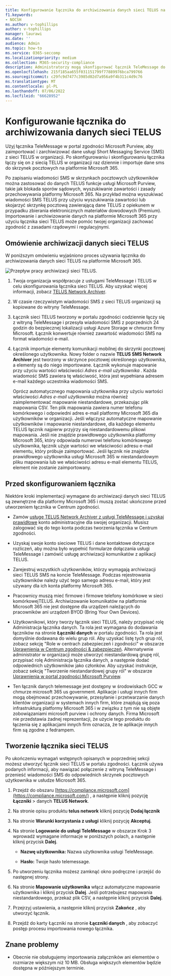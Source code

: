 ```yaml
---
title: Konfigurowanie łącznika do archiwizowania danych sieci TELUS na platformie Microsoft 365
f1.keywords:
- NOCSH
ms.author: v-tophillips
author: v-tophillips
manager: laurawi
ms.date: ''
audience: Admin
ms.topic: how-to
ms.service: O365-seccomp
ms.localizationpriority: medium
ms.collection: M365-security-compliance
description: Administratorzy mogą skonfigurować łącznik TeleMessage do importowania i archiwizowania danych programu SMS z sieci TELUS na platformie Microsoft 365. Dzięki temu można archiwizować dane ze źródeł danych innych firm w usłudze Microsoft 365, aby można było zarządzać danymi innych firm za pomocą funkcji zgodności, takich jak archiwizowanie prawne, wyszukiwanie zawartości i zasady przechowywania.
ms.openlocfilehash: 215f185aa655f031151799f77889976bca799766
ms.sourcegitcommit: c29fc9d7477c3985d02d7a956a9f4b311c4d9c76
ms.translationtype: MT
ms.contentlocale: pl-PL
ms.lasthandoff: 07/06/2022
ms.locfileid: "66628952"
---
```

# <a name="set-up-a-connector-to-archive-telus-network-data"></a>Konfigurowanie łącznika do archiwizowania danych sieci TELUS

Użyj łącznika TeleMessage w portal zgodności Microsoft Purview, aby zaimportować i zarchiwizować dane usługi Short Messaging Service (SMS) z sieci TELUS w organizacji. Po skonfigurowaniu i skonfigurowaniu łącznika łączy się on z siecią TELUS w organizacji raz dziennie i importuje dane sms do skrzynek pocztowych na platformie Microsoft 365.

Po zapisaniu wiadomości SMS w skrzynkach pocztowych użytkowników można zastosować do danych TELUS funkcje usługi Microsoft Purview, takie jak blokada sporów sądowych, wyszukiwanie zawartości i zasady przechowywania platformy Microsoft 365. Na przykład można wyszukiwać wiadomości SMS TELUS przy użyciu wyszukiwania zawartości lub skojarzyć skrzynkę pocztową zawierającą dane TELUS z opiekunem w przypadku zbierania elektronicznych materiałów dowodowych (Premium). Importowanie i archiwizowanie danych na platformie Microsoft 365 przy użyciu łącznika sieci TELUS może pomóc twojej organizacji zachować zgodność z zasadami rządowymi i regulacyjnymi.

## <a name="overview-of-archiving-telus-network-data"></a>Omówienie archiwizacji danych sieci TELUS

W poniższym omówieniu wyjaśniono proces używania łącznika do archiwizowania danych sieci TELUS na platformie Microsoft 365.

![Przepływ pracy archiwizacji sieci TELUS.](../media/TelusNetworkConnectorWorkflow.png)

1. Twoja organizacja współpracuje z usługami TeleMessage i TELUS w celu skonfigurowania łącznika sieci TELUS. Aby uzyskać więcej informacji, zobacz [TELUS Network Archiver](https://www.telemessage.com/office365-activation-for-telus-network-archiver/).

2. W czasie rzeczywistym wiadomości SMS z sieci TELUS organizacji są kopiowane do witryny TeleMessage.

3. Łącznik sieci TELUS tworzony w portalu zgodności codziennie łączy się z witryną TeleMessage i przesyła wiadomości SMS z poprzednich 24 godzin do bezpiecznej lokalizacji usługi Azure Storage w chmurze firmy Microsoft. Łącznik konwertuje również zawartość wiadomości SMS na format wiadomości e-mail.

4. Łącznik importuje elementy komunikacji mobilnej do skrzynki pocztowej określonego użytkownika. Nowy folder o nazwie **TELUS SMS Network Archiver** jest tworzony w skrzynce pocztowej określonego użytkownika, a elementy są do niego importowane. Łącznik wykonuje mapowanie przy użyciu wartości właściwości *Adres e-mail użytkownika* . Każda wiadomość SMS zawiera tę właściwość, która jest wypełniana adresem e-mail każdego uczestnika wiadomości SMS.

   Oprócz automatycznego mapowania użytkownika przy użyciu wartości właściwości *Adres e-mail użytkownika* można również zaimplementować mapowanie niestandardowe, przekazując plik mapowania CSV. Ten plik mapowania zawiera numer telefonu komórkowego i odpowiedni adres e-mail platformy Microsoft 365 dla użytkowników w organizacji. Jeśli włączysz automatyczne mapowanie użytkowników i mapowanie niestandardowe, dla każdego elementu TELUS łącznik najpierw przyjrzy się niestandardowemu plikowi mapowania. Jeśli nie znajdzie prawidłowego użytkownika platformy Microsoft 365, który odpowiada numerowi telefonu komórkowego użytkownika, łącznik użyje wartości we właściwości adresu e-mail elementu, który próbuje zaimportować. Jeśli łącznik nie znajdzie prawidłowego użytkownika usługi Microsoft 365 w niestandardowym pliku mapowania lub we właściwości adresu e-mail elementu TELUS, element nie zostanie zaimportowany.

## <a name="before-you-set-up-a-connector"></a>Przed skonfigurowaniem łącznika

Niektóre kroki implementacji wymagane do archiwizacji danych sieci TELUS są zewnętrzne dla platformy Microsoft 365 i muszą zostać ukończone przed utworzeniem łącznika w Centrum zgodności.

- Zamów [usługę TELUS Network Archiver z usługi TeleMessage i uzyskaj prawidłowe](https://www.telemessage.com/mobile-archiver/order-mobile-archiver-for-o365) konto administracyjne dla swojej organizacji. Musisz zalogować się do tego konta podczas tworzenia łącznika w Centrum zgodności.

- Uzyskaj swoje konto sieciowe TELUS i dane kontaktowe dotyczące rozliczeń, aby można było wypełnić formularze dołączania usługi TeleMessage i zamówić usługę archiwizacji komunikatów z aplikacji TELUS.

- Zarejestruj wszystkich użytkowników, którzy wymagają archiwizacji sieci TELUS SMS na koncie TeleMessage. Podczas rejestrowania użytkowników należy użyć tego samego adresu e-mail, który jest używany dla ich konta platformy Microsoft 365.

- Pracownicy muszą mieć firmowe i firmowe telefony komórkowe w sieci komórkowejTELUS. Archiwizowanie komunikatów na platformie Microsoft 365 nie jest dostępne dla urządzeń należących do pracowników ani urządzeń BYOD (Bring Your Own Devices).

- Użytkownikowi, który tworzy łącznik sieci TELUS, należy przypisać rolę Administracja łącznika danych. Ta rola jest wymagana do dodawania łączników na stronie **Łączniki danych** w portalu zgodności. Ta rola jest domyślnie dodawana do wielu grup ról. Aby uzyskać listę tych grup ról, zobacz sekcję "Role w centrach zabezpieczeń i zgodności" w obszarze [Uprawnienia w Centrum zgodności & zabezpieczeń](../security/office-365-security/permissions-in-the-security-and-compliance-center.md#roles-in-the-security--compliance-center). Alternatywnie administrator w organizacji może utworzyć niestandardową grupę ról, przypisać rolę Administracja łącznika danych, a następnie dodać odpowiednich użytkowników jako członków. Aby uzyskać instrukcje, zobacz sekcję "Tworzenie niestandardowej grupy ról" w obszarze [Uprawnienia w portal zgodności Microsoft Purview](microsoft-365-compliance-center-permissions.md#create-a-custom-role-group).

- Ten łącznik danych telemessage jest dostępny w środowiskach GCC w chmurze microsoft 365 us government. Aplikacje i usługi innych firm mogą obejmować przechowywanie, przesyłanie i przetwarzanie danych klientów organizacji w systemach innych firm, które znajdują się poza infrastrukturą platformy Microsoft 365 i w związku z tym nie są objęte zobowiązaniami microsoft purview i ochrony danych. Firma Microsoft nie przedstawia żadnej reprezentacji, że użycie tego produktu do łączenia się z aplikacjami innych firm oznacza, że te aplikacje innych firm są zgodne z fedrampem.

## <a name="create-a-telus-network-connector"></a>Tworzenie łącznika sieci TELUS

Po ukończeniu wymagań wstępnych opisanych w poprzedniej sekcji możesz utworzyć łącznik sieci TELUS w portalu zgodności. Łącznik używa podanych informacji, aby nawiązać połączenie z witryną TeleMessage i przenieść wiadomości SMS do odpowiednich skrzynek pocztowych użytkownika w usłudze Microsoft 365.

1. Przejdź do obszaru [https://compliance.microsoft.com](https://compliance.microsoft.com/) , a następnie kliknij pozycję **Łączniki** >  danych **TELUS Network**.

2. Na stronie opisu produktu **telus network** kliknij pozycję **Dodaj łącznik**

3. Na stronie **Warunki korzystania z usługi** kliknij pozycję **Akceptuj**.

4. Na stronie **Logowanie do usługi TeleMessage** w obszarze Krok 3 wprowadź wymagane informacje w poniższych polach, a następnie kliknij przycisk **Dalej**.

   - **Nazwę użytkownika:** Nazwa użytkownika usługi TeleMessage.

   - **Hasło:** Twoje hasło telemessage.

5. Po utworzeniu łącznika możesz zamknąć okno podręczne i przejść do następnej strony.

6. Na stronie **Mapowanie użytkownika** włącz automatyczne mapowanie użytkownika i kliknij przycisk **Dalej**. Jeśli potrzebujesz mapowania niestandardowego, przekaż plik CSV, a następnie kliknij przycisk **Dalej**.

7. Przejrzyj ustawienia, a następnie kliknij przycisk **Zakończ** , aby utworzyć łącznik.

8. Przejdź do karty Łączniki na stronie **Łączniki danych** , aby zobaczyć postęp procesu importowania nowego łącznika.

## <a name="known-issues"></a>Znane problemy

- Obecnie nie obsługujemy importowania załączników ani elementów o rozmiarze większym niż 10 MB. Obsługa większych elementów będzie dostępna w późniejszym terminie.
